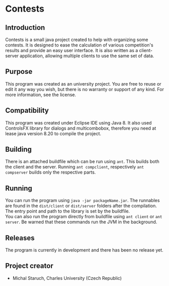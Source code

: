 Contests
=======

## Introduction

Contests is a small java project created to help with organizing some contests. It is designed to ease the calculation of various competition's results and provide an easy user interface. It is also written as a client-server application, allowing multiple clients to use the same set of data.

## Purpose

This program was created as an university project. You are free to reuse or edit it any way you wish, but there is no warranty or support of any kind. For more information, see the license.

## Compatibility

This program was created under Eclipse IDE using Java 8. It also used ControlsFX library for dialogs and multicombobox, therefore you need at lease java version 8.20 to compile the project.

## Building

There is an attached buildfile which can be run using `ant`. This builds both the client and the server. Running `ant compclient`, respectively `ant compserver` builds only the respective parts.

## Running

You can run the program using `java -jar packageName.jar`. The runnables are found in the `dist/client` or `dist/server` folders after the compilation. The entry point and path to the library is set by the buildfile.  
You can also run the program directly from buildfile using `ant client` or `ant server`. Be warned that these commands run the JVM in the background.

## Releases

The program is currently in development and there has been no release yet.

## Project creator

- Michal Staruch, Charles University (Czech Republic)
